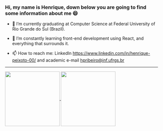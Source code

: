 ### Hi, my name is Henrique, down below you are going to find some information about me 😄

<!--
**Henrique-Peixoto/Henrique-Peixoto** is a ✨ _special_ ✨ repository because its `README.md` (this file) appears on your GitHub profile.

Here are some ideas to get you started:

- 🔭 I’m currently working on ...
- 🌱 I’m currently learning ...
- 👯 I’m looking to collaborate on ...
- 🤔 I’m looking for help with ...
- 💬 Ask me about ...
- 📫 How to reach me: ...
- 😄 Pronouns: ...
- ⚡ Fun fact: ...
-->
- 🔭 I’m currently graduating at Computer Science at Federal University of Rio Grande do Sul (Brazil).

- 🌱 I’m constantly learning front-end development using React, and everything that surrounds it.

- 📫 How to reach me: LinkedIn https://www.linkedin.com/in/henrique-peixoto-00/ and academic e-mail hpribeiro@inf.ufrgs.br
---
<a href="https://github.com/anuraghazra/github-readme-stats">
  <img align="center" height="180" src="https://github-readme-stats.vercel.app/api?username=Henrique-Peixoto&show_owner=true&count_private=true&show_icons=true&theme=dark&include_all_commits=true" />
</a>
<a href="https://github.com/anuraghazra/github-readme-stats">
  <img align="center" height="180" src="https://github-readme-stats.vercel.app/api/top-langs/?username=Henrique-Peixoto&theme=dark&langs_count=10&layout=compact" />
</a>
